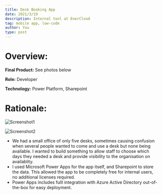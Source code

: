 ```yaml
---
title: Desk Booking App
date: 2021/3/19
description: Internal tool at EnerCloud
tag: mobile app, low-code
author: You
type: post
---
```

# Overview:

**Final Product:** See photos below

**Role:** Developer

**Technology:** Power Platform, Sharepoint

# Rationale:

![Screenshot1](/db1.jpg)

![Screenshot2](/db2.jpg)

* We had a small office of only five desks, sometimes causing confusion when several people wanted to come and use a desk but none being available. I wanted to build something to allow staff to choose which days they needed a desk and provide visibility to the organisation on availablity. 
* I used Microsoft Power Apps for the app itself, and Sharepoint to store the data. This allowed the app to be completely free for internal users, no additional licenses required. 
* Power Apps includes fulll integration with Azure Active Directory out-of-the-box for easy deployment.